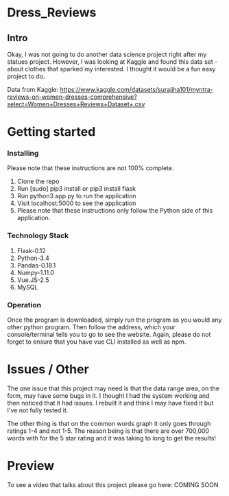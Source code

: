# Dress_Reviews
## Intro

Okay, I was not going to do another data science project right after my statues project. However, I 
was looking at Kaggle and found this data set - about clothes that sparked my interested. I thought it 
would be a fun easy project to do. 

Data from Kaggle: https://www.kaggle.com/datasets/surajjha101/myntra-reviews-on-women-dresses-comprehensive?select=Women+Dresses+Reviews+Dataset+.csv


# Getting started
### Installing

Please note that these instructions are not 100% complete. 

1. Clone the repo
2. Run [sudo] pip3 install or pip3 install flask
3. Run python3 app.py to run the application
4. Visit localhost:5000 to see the application
5. Please note that these instructions only follow the Python side of this application.

### Technology Stack

1. Flask-0.12
2. Python-3.4
3. Pandas-0.18.1
4. Numpy-1.11.0
5. Vue.JS-2.5
6. MySQL

### Operation

Once the program is downloaded, simply run the program as you would any other python program.
Then follow the address, which your console/terminal tells you to go to see the
website. Again, please do not forget to ensure that you have vue CLI installed
as well as npm.

# Issues / Other

The one issue that this project may need is that the data range area, on the form, may have some bugs in it. I thought I had the system working and then noticed that it had issues. I rebuilt it and think I may have fixed it but I've not fully tested it. 

The other thing is that on the common words graph it only goes through ratings 1-4 and not 1-5. The reason being is that there are over 700,000 words with for the 5 star rating and it was taking to long to get the results!

# Preview

To see a video that talks about this project please go here: COMING SOON